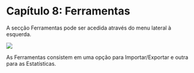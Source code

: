# Capítulo 8: Ferramentas

A secção Ferramentas pode ser acedida através do menu lateral à esquerda.

![](/assets/learning-ojs3.1-jm-users-tools.PNG)

As Ferramentas consistem em uma opção para Importar/Exportar e outra para as Estatísticas.

